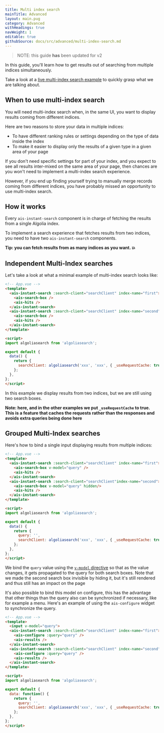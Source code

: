 ```yaml
---
title: Multi index search
mainTitle: Advanced
layout: main.pug
category: Advanced
withHeadings: true
navWeight: 1
editable: true
githubSource: docs/src/advanced/multi-index-search.md
---
```


> NOTE: this guide **has** been updated for v2

In this guide, you'll learn how to get results out of searching from multiple indices simultaneously.

Take a look at a [live multi-index search example](examples/multi-index-search.html) to quickly grasp what we are talking about.

## When to use multi-index search

You will need multi-index search when, in the same UI, you want to display results coming from different indices.

Here are two reasons to store your data in multiple indices:

- To have different ranking rules or settings depending on the type of data inside the index
- To make it easier to display only the results of a given type in a given area of your page

If you don't need specific settings for part of your index, and you expect to see all results inter-mixed on the same area of your page, then chances are you won't need to implement a multi-index search experience.

However, if you end up finding yourself trying to manually merge records coming from different indices, you have probably missed an opportunity to use multi-index search.

## How it works

Every `ais-instant-search` component is in charge of fetching the results from a single Algolia index.

To implement a search experience that fetches results from two indices, you need to have two `ais-instant-search` components.

**Tip: you can fetch results from as many indices as you want. 💥**

## Independent Multi-Index searches

Let's take a look at what a minimal example of multi-index search looks like:

```html
<!-- App.vue -->
<template>
  <ais-instant-search :search-client="searchClient" index-name="first">
    <ais-search-box />
    <ais-hits />
  </ais-instant-search>
  <ais-instant-search :search-client="searchClient" index-name="second">
    <ais-search-box />
    <ais-hits />
  </ais-instant-search>
</template>

<script>
import algoliasearch from 'algoliasearch';

export default {
  data() {
    return {
      searchClient: algoliasearch('xxx', 'xxx', { _useRequestCache: true }),
    };
  },
};
</script>
```

In this example we display results from two indices, but we are still using two search boxes.

**Note: here, and in the other examples we put `_useRequestCache` to true. This is a feature that caches the requests rather than the responses and avoids extra queries being done here**

## Grouped Multi-Index searches

Here's how to bind a single input displaying results from multiple indices:

```html
<!-- App.vue -->
<template>
  <ais-instant-search :search-client="searchClient" index-name="first">
    <ais-search-box v-model="query" />
    <ais-hits />
  </ais-instant-search>
  <ais-instant-search :search-client="searchClient"index-name="second">
    <ais-search-box v-model="query" hidden/>
    <ais-hits />
  </ais-instant-search>
</template>

<script>
import algoliasearch from 'algoliasearch';

export default {
  data() {
    return {
      query: '',
      searchClient: algoliasearch('xxx', 'xxx', { _useRequestCache: true }),
    };
  },
};
</script>
```

We bind the `query` value using the [`v-model` directive](https://vuejs.org/v2/guide/forms.html#v-model-with-Components) so that as the value changes, it gets propagated to the query for both search boxes. Note that we made the second search box invisible by hiding it, but it's still rendered and thus still has an impact on the page

It's also possible to bind this model on configure, this has the advantage that other things than the query also can be synchronized if necessary, like for example a menu. Here's an example of using the `ais-configure` widget to synchronize the query.

```html
<!-- App.vue -->
<template>
  <input v-model="query">
  <ais-instant-search :search-client="searchClient" index-name="first">
    <ais-configure :query="query" />
    <ais-results />
  </ais-instant-search>
  <ais-instant-search :search-client="searchClient" index-name="second">
    <ais-configure :query="query" />
    <ais-results />
  </ais-instant-search>
</template>

<script>
import algoliasearch from 'algoliasearch';

export default {
  data: function() {
    return {
      query: '',
      searchClient: algoliasearch('xxx', 'xxx', { _useRequestCache: true }),
    };
  },
};
</script>
```
